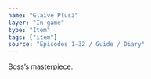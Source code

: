 ```yaml
---
name: "Glaive Plus3"
layer: "In-game"
type: "Item"
tags: ["item"]
source: "Episodes 1–32 / Guide / Diary"
---
```

Boss’s masterpiece.
